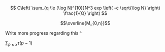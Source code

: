 $$
O\left( \sum_{q \le (\log N)^{10}}N^3 exp \left( -c \sqrt{\log N} \right) \frac{1}{Q} \right)
$$

$$\overline{M_{0,n}}$$

Write more progress regarding this ^

$\sum_{p\le x} \tau(p-1)$